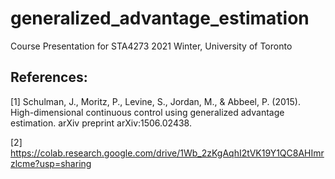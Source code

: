 # generalized_advantage_estimation
Course Presentation for STA4273 2021 Winter, University of Toronto

## References:
[1] Schulman, J., Moritz, P., Levine, S., Jordan, M., & Abbeel, P. (2015). High-dimensional continuous control using generalized advantage estimation. arXiv preprint arXiv:1506.02438.

[2] https://colab.research.google.com/drive/1Wb_2zKgAqhI2tVK19Y1QC8AHImrzlcme?usp=sharing
